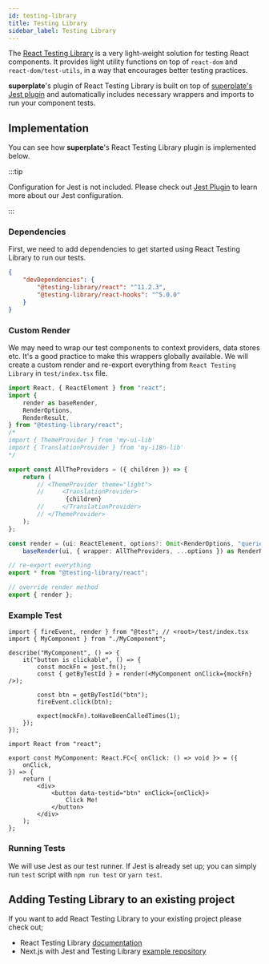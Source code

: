 ```yaml
---
id: testing-library
title: Testing Library
sidebar_label: Testing Library
---
```


The [React Testing Library](https://testing-library.com/docs/react-testing-library/intro/) is a very light-weight solution for testing React components. It provides light utility functions on top of `react-dom` and `react-dom/test-utils`, in a way that encourages better testing practices.

**superplate**'s plugin of React Testing Library is built on top of [superplate's Jest plugin](jest) and automatically includes necessary wrappers and imports to run your component tests.

## Implementation

You can see how **superplate**'s React Testing Library plugin is implemented below.

:::tip

Configuration for Jest is not included. Please check out [Jest Plugin](jest) to learn more about our Jest configuration.

:::

### Dependencies

First, we need to add dependencies to get started using React Testing Library to run our tests.

```json title="package.json"
{
    "devDependencies": {
        "@testing-library/react": "^11.2.3",
        "@testing-library/react-hooks": "^5.0.0"
    }
}
```

### Custom Render

We may need to wrap our test components to context providers, data stores etc. It's a good practice to make this wrappers globally available. We will create a custom render and re-export everything from `React Testing Library` in `test/index.tsx` file. 

```ts title="test/index.tsx"
import React, { ReactElement } from "react";
import {
    render as baseRender,
    RenderOptions,
    RenderResult,
} from "@testing-library/react";
/*
import { ThemeProvider } from 'my-ui-lib'
import { TranslationProvider } from 'my-i18n-lib'
*/

export const AllTheProviders = ({ children }) => {
    return (
        // <ThemeProvider theme="light">
        //     <TranslationProvider>
                {children}
        //     </TranslationProvider>
        // </ThemeProvider>
    );
};

const render = (ui: ReactElement, options?: Omit<RenderOptions, "queries">) =>
    baseRender(ui, { wrapper: AllTheProviders, ...options }) as RenderResult;

// re-export everything
export * from "@testing-library/react";

// override render method
export { render };
```

### Example Test

```tsx title="MyComponent.spec.tsx"
import { fireEvent, render } from "@test"; // <root>/test/index.tsx
import { MyComponent } from "./MyComponent";

describe("MyComponent", () => {
    it("button is clickable", () => {
        const mockFn = jest.fn();
        const { getByTestId } = render(<MyComponent onClick={mockFn} />);

        const btn = getByTestId("btn");
        fireEvent.click(btn);

        expect(mockFn).toHaveBeenCalledTimes(1);
    });
});
```

```tsx title="MyComponent.tsx"
import React from "react";

export const MyComponent: React.FC<{ onClick: () => void }> = ({
    onClick,
}) => {
    return (
        <div>
            <button data-testid="btn" onClick={onClick}>
                Click Me!
            </button>
        </div>
    );
};
```

### Running Tests

We will use Jest as our test runner. If Jest is already set up; you can simply run `test` script with `npm run test` or `yarn test`.

## Adding Testing Library to an existing project

If you want to add React Testing Library to your existing project please check out;

- React Testing Library [documentation](https://testing-library.com/docs/react-testing-library/intro/)
- Next.js with Jest and Testing Library [example repository](https://github.com/vercel/next.js/tree/canary/examples/with-typescript-eslint-jest)
